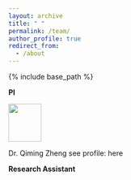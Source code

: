 ```yaml
---
layout: archive
title: " "
permalink: /team/
author_profile: true
redirect_from:
  - /about
---
```


{% include base_path %}


**PI**
<div align="left"><img width="65" height="75" src="https://github.com/qmzheng09work/qmzheng09work.github.io/blob/master/images/bio-photo.jpg)https://github.com/qmzheng09work/qmzheng09work.github.io/blob/master/images/bio-photo.jpg"/></div>

Dr. Qiming Zheng
see profile: here

**Research Assistant**
